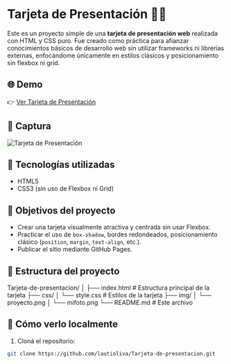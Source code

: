 # Tarjeta de Presentación 🪪💼

Este es un proyecto simple de una **tarjeta de presentación web** realizada con HTML y CSS puro. Fue creado como práctica para afianzar conocimientos básicos de desarrollo web sin utilizar frameworks ni librerías externas, enfocándome únicamente en estilos clásicos y posicionamiento sin flexbox ni grid.

## 🌐 Demo

👉 [Ver Tarjeta de Presentación](https://lautioliva.github.io/Tarjeta-de-presentacion/)

## 📸 Captura

![Tarjeta de Presentación](./img/screenshot.png) 

## 🧰 Tecnologías utilizadas

- HTML5
- CSS3 (sin uso de Flexbox ni Grid)

## 🎯 Objetivos del proyecto

- Crear una tarjeta visualmente atractiva y centrada sin usar Flexbox.
- Practicar el uso de `box-shadow`, bordes redondeados, posicionamiento clásico (`position`, `margin`, `text-align`, etc.).
- Publicar el sitio mediante GitHub Pages.

## 📂 Estructura del proyecto

Tarjeta-de-presentacion/
│
├── index.html # Estructura principal de la tarjeta
├── css/
│ └── style.css # Estilos de la tarjeta
├── img/
│ └── proyecto.png
│ └── mifoto.png
└── README.md # Este archivo

## 🚀 Cómo verlo localmente

1. Cloná el repositorio:

```bash
git clone https://github.com/lautioliva/Tarjeta-de-presentacion.git


